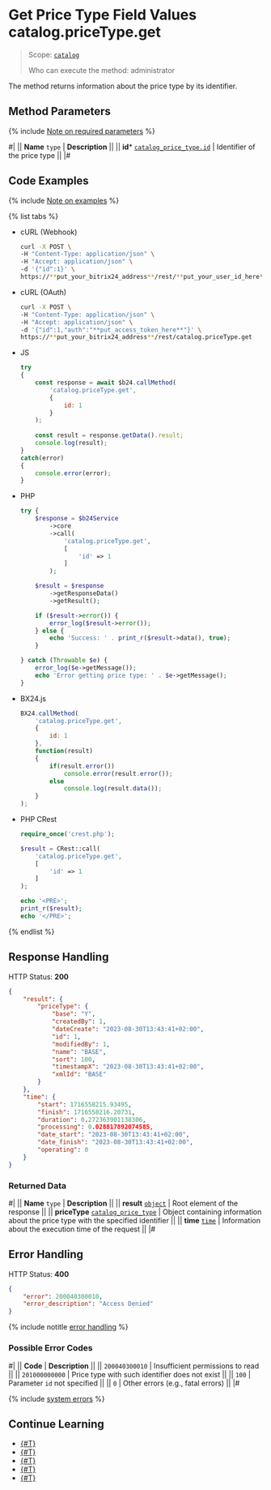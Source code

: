 # Get Price Type Field Values catalog.priceType.get

> Scope: [`catalog`](../../scopes/permissions.md)
>
> Who can execute the method: administrator

The method returns information about the price type by its identifier.

## Method Parameters

{% include [Note on required parameters](../../../_includes/required.md) %}

#|
|| **Name**
`type` | **Description** ||
|| **id***
[`catalog_price_type.id`](../data-types.md#catalog_price_type) | Identifier of the price type ||
|#

## Code Examples

{% include [Note on examples](../../../_includes/examples.md) %}

{% list tabs %}

- cURL (Webhook)

    ```bash
    curl -X POST \
    -H "Content-Type: application/json" \
    -H "Accept: application/json" \
    -d '{"id":1}' \
    https://**put_your_bitrix24_address**/rest/**put_your_user_id_here**/**put_your_webhook_here**/catalog.priceType.get
    ```

- cURL (OAuth)

    ```bash
    curl -X POST \
    -H "Content-Type: application/json" \
    -H "Accept: application/json" \
    -d '{"id":1,"auth":"**put_access_token_here**"}' \
    https://**put_your_bitrix24_address**/rest/catalog.priceType.get
    ```

- JS

    ```js
    try
    {
    	const response = await $b24.callMethod(
    		'catalog.priceType.get',
    		{
    			id: 1
    		}
    	);
    	
    	const result = response.getData().result;
    	console.log(result);
    }
    catch(error)
    {
    	console.error(error);
    }
    ```

- PHP

    ```php
    try {
        $response = $b24Service
            ->core
            ->call(
                'catalog.priceType.get',
                [
                    'id' => 1
                ]
            );
    
        $result = $response
            ->getResponseData()
            ->getResult();
    
        if ($result->error()) {
            error_log($result->error());
        } else {
            echo 'Success: ' . print_r($result->data(), true);
        }
    
    } catch (Throwable $e) {
        error_log($e->getMessage());
        echo 'Error getting price type: ' . $e->getMessage();
    }
    ```

- BX24.js

    ```js
    BX24.callMethod(
        'catalog.priceType.get',
        {
            id: 1
        },
        function(result)
        {
            if(result.error())
                console.error(result.error());
            else
                console.log(result.data());
        }
    );
    ```

- PHP CRest

    ```php
    require_once('crest.php');

    $result = CRest::call(
        'catalog.priceType.get',
        [
            'id' => 1
        ]
    );

    echo '<PRE>';
    print_r($result);
    echo '</PRE>';
    ```

{% endlist %}

## Response Handling

HTTP Status: **200**

```json
{
    "result": {
        "priceType": {
            "base": "Y",
            "createdBy": 1,
            "dateCreate": "2023-08-30T13:43:41+02:00",
            "id": 1,
            "modifiedBy": 1,
            "name": "BASE",
            "sort": 100,
            "timestampX": "2023-08-30T13:43:41+02:00",
            "xmlId": "BASE"
        }
    },
    "time": {
        "start": 1716558215.93495,
        "finish": 1716558216.20731,
        "duration": 0.272363901138306,
        "processing": 0.028817892074585,
        "date_start": "2023-08-30T13:43:41+02:00",
        "date_finish": "2023-08-30T13:43:41+02:00",
        "operating": 0
    }
}
```

### Returned Data

#|
|| **Name**
`type` | **Description** ||
|| **result**
[`object`](../../data-types.md) | Root element of the response ||
|| **priceType**
[`catalog_price_type`](../data-types.md#catalog_price_type) | Object containing information about the price type with the specified identifier ||
|| **time**
[`time`](../../data-types.md#time) | Information about the execution time of the request ||
|#

## Error Handling

HTTP Status: **400**

```json
{
    "error": 200040300010,
    "error_description": "Access Denied"
}
```

{% include notitle [error handling](../../../_includes/error-info.md) %}

### Possible Error Codes

#|
|| **Code** | **Description** ||
|| `200040300010` | Insufficient permissions to read
||
|| `201000000000` | Price type with such identifier does not exist 
||
|| `100` | Parameter `id` not specified
|| 
|| `0` | Other errors (e.g., fatal errors)
|| 
|#

{% include [system errors](../../../_includes/system-errors.md) %}

## Continue Learning

- [{#T}](./catalog-price-type-add.md)
- [{#T}](./catalog-price-type-update.md)
- [{#T}](./catalog-price-type-list.md)
- [{#T}](./catalog-price-type-delete.md)
- [{#T}](./catalog-price-type-get-fields.md)